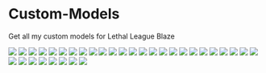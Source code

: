 # Custom-Models
Get all my custom models for Lethal League Blaze

<img src="Cactuar/Workfiles/Render.png">

<img src="Evileye/Workfiles/Render.png">

<img src="Jimi Hendice/Workfiles/Render.png">

<img src="Phantom of The Opera/Workfiles/Render.png">

<img src="Sbire/Workfiles/Render.png">

<img src="Sir Greed/Workfiles/Render.png">

<img src="Sunglasses Jet/Workfiles/Render.png">

<img src="Zato/Workfiles/Render.png">

<img src="Doctor Liche/Workfiles/Render.png">

<img src="Lemongrab/Workfiles/Render.png">

<img src="Momonga/Workfiles/Render.png">

<img src="Candy O'Lantern/Workfiles/Render.png">

<img src="Ashes&Dust/Workfiles/Render.png">

<img src="Valkyrie/Workfiles/Render.png">

<img src="Doom Slayer/Workfiles/Render.png">

<img src="Xi/Workfiles/Render.png">

<img src="Zodd/Workfiles/Render.png">

<img src="Noise Clone - Dark Blood/Render.gif">

<img src="Sonata Ribbons/Workfiles/Render.png">

<img src="Candyman YV Head/Workfiles/Render.png">

<img src="Toxic Crown/Workfiles/Render.png">

<img src="Sombrero Switch/Workfiles/Render.png">

<img src="Bump/Workfiles/Render1.png">
<img src="Bump/Workfiles/Render2.png">
<img src="Bump/Workfiles/Render3.png">

<img src="Toxic Power Glove/Workfiles/Render.png">

<img src="Candyman Crown/Workfiles/Render.png">

<img src="D.s.m/Workfiles/Render.png">

<img src="Mazda MX-5 NA/Workfiles/Render.png">

<img src="Technoblade/Workfiles/Render.png">

<img src="Neco-Arc/Workfiles/Render.png">

<img src="Bridget/Workfiles/Render.png">

<img src="Chainsawman Power/Workfiles/Render.png">
